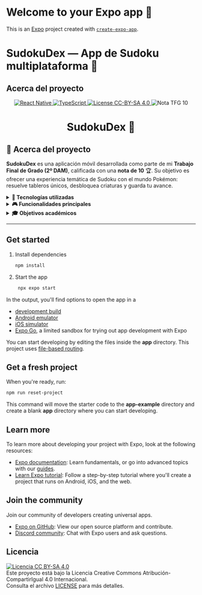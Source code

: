 # Welcome to your Expo app 👋

This is an [Expo](https://expo.dev) project created with [`create-expo-app`](https://www.npmjs.com/package/create-expo-app).

# SudokuDex — App de Sudoku multiplataforma 🎯

## Acerca del proyecto

<!-- Badges: inicio -->
<div align="center">
  <a href="https://reactnative.dev/">
    <img src="https://img.shields.io/badge/React%20Native-20232A?style=for-the-badge&logo=react&logoColor=%2361DAFB" alt="React Native">
  </a>
  <a href="https://www.typescriptlang.org/">
    <img src="https://img.shields.io/badge/TypeScript-3178C6?style=flat-square&logo=typescript&logoColor=white" alt="TypeScript"> <!-- × cambio a flat-square -->
  </a>
  <a href="https://creativecommons.org/licenses/by-sa/4.0/">
    <img src="https://img.shields.io/badge/License-CC%20BY‑SA%204.0-blue?style=for-the-badge" alt="License CC-BY-SA 4.0">
  </a>
  <img src="https://img.shields.io/badge/TFG-Nota%3A%2010-brightgreen?style=flat-square" alt="Nota TFG 10">
</div>
<!-- Badges: fin -->

<div align="center">
  <h1>SudokuDex 🎯</h1>
</div>

## 📘 Acerca del proyecto

**SudokuDex** es una aplicación móvil desarrollada como parte de mi **Trabajo Final de Grado (2º DAM)**, calificada con una **nota de 10** 🏆. Su objetivo es ofrecer una experiencia temática de Sudoku con el mundo Pokémon: resuelve tableros únicos, desbloquea criaturas y guarda tu avance.

<details>
  <summary><strong>🧩 Tecnologías utilizadas</strong></summary>

  - ⚛️ **React Native** + **Expo** para desarrollo cross-platform (Android, iOS y Web).  
  - 🧠 **TypeScript** para tipado estático y seguridad de código.  
  - 🔄 **React Hooks** y enrutamiento basado en archivos (`app/`) para estructura modular.  
  - 🔥 **Firebase** como backend: autenticación, persistencia de progreso y estadísticas.  
  - 🎨 Diseño personalizable con tema claro/oscuro y componentes propios.  

</details>

<details>
  <summary><strong>🎮 Funcionalidades principales</strong></summary>

  - Generación y validación de tableros tipo Sudoku con temática Pokémon.  
  - Llamadas a la [PokéAPI](https://pokeapi.co) para mostrar información de Pokémon.  
  - Registro de progreso: niveles superados, racha diaria, puntuaciones y Pokémon desbloqueados.  
  - Interfaz limpia, intuitiva y optimizada para dispositivos móviles.  
  - Buscador de Pokémon y filtros por tipo/rareza.  

</details>

<details>
  <summary><strong>🎓 Objetivos académicos</strong></summary>

  - Demostrar dominio en desarrollo de apps móviles modernas.  
  - Aplicar buenas prácticas: tipado TypeScript, hooks, arquitectura modular.  
  - Integrar servicios externos: Firebase y PokéAPI.  
  - Documentar el proceso técnico y de usuario de forma clara y profesional.  

</details>

---

## Get started

1. Install dependencies

   ```bash
   npm install
   ```

2. Start the app

   ```bash
    npx expo start
   ```

In the output, you'll find options to open the app in a

- [development build](https://docs.expo.dev/develop/development-builds/introduction/)
- [Android emulator](https://docs.expo.dev/workflow/android-studio-emulator/)
- [iOS simulator](https://docs.expo.dev/workflow/ios-simulator/)
- [Expo Go](https://expo.dev/go), a limited sandbox for trying out app development with Expo

You can start developing by editing the files inside the **app** directory. This project uses [file-based routing](https://docs.expo.dev/router/introduction).

## Get a fresh project

When you're ready, run:

```bash
npm run reset-project
```

This command will move the starter code to the **app-example** directory and create a blank **app** directory where you can start developing.

## Learn more

To learn more about developing your project with Expo, look at the following resources:

- [Expo documentation](https://docs.expo.dev/): Learn fundamentals, or go into advanced topics with our [guides](https://docs.expo.dev/guides).
- [Learn Expo tutorial](https://docs.expo.dev/tutorial/introduction/): Follow a step-by-step tutorial where you'll create a project that runs on Android, iOS, and the web.

## Join the community

Join our community of developers creating universal apps.

- [Expo on GitHub](https://github.com/expo/expo): View our open source platform and contribute.
- [Discord community](https://chat.expo.dev): Chat with Expo users and ask questions.


## Licencia

[![Licencia CC BY-SA 4.0](https://licensebuttons.net/l/by-sa/4.0/88x31.png)](https://creativecommons.org/licenses/by-sa/4.0/deed.es)  
Este proyecto está bajo la Licencia Creative Commons Atribución-CompartirIgual 4.0 Internacional.  
Consulta el archivo [LICENSE](./LICENSE) para más detalles.
